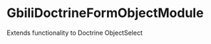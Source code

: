 GbiliDoctrineFormObjectModule
=============================

Extends functionality to Doctrine ObjectSelect
